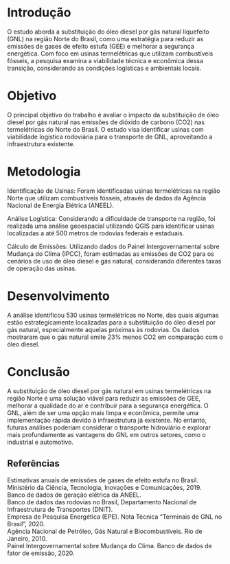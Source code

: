 # Introdução
O estudo aborda a substituição do óleo diesel por gás natural liquefeito (GNL) na região Norte do Brasil, como uma estratégia para reduzir as emissões de gases de efeito estufa (GEE) e melhorar a segurança energética. Com foco em usinas termelétricas que utilizam combustíveis fósseis, a pesquisa examina a viabilidade técnica e econômica dessa transição, considerando as condições logísticas e ambientais locais.

# Objetivo
O principal objetivo do trabalho é avaliar o impacto da substituição de óleo diesel por gás natural nas emissões de dióxido de carbono (CO2) nas termelétricas do Norte do Brasil. O estudo visa identificar usinas com viabilidade logística rodoviária para o transporte de GNL, aproveitando a infraestrutura existente.

# Metodologia
Identificação de Usinas: Foram identificadas usinas termelétricas na região Norte que utilizam combustíveis fósseis, através de dados da Agência Nacional de Energia Elétrica (ANEEL).

Análise Logística: Considerando a dificuldade de transporte na região, foi realizada uma análise geoespacial utilizando QGIS para identificar usinas localizadas a até 500 metros de rodovias federais e estaduais.

Cálculo de Emissões: Utilizando dados do Painel Intergovernamental sobre Mudança do Clima (IPCC), foram estimadas as emissões de CO2 para os cenários de uso de óleo diesel e gás natural, considerando diferentes taxas de operação das usinas.

# Desenvolvimento
A análise identificou 530 usinas termelétricas no Norte, das quais algumas estão estrategicamente localizadas para a substituição do óleo diesel por gás natural, especialmente aquelas próximas às rodovias. Os dados mostraram que o gás natural emite 23% menos CO2 em comparação com o óleo diesel.

# Conclusão
A substituição de óleo diesel por gás natural em usinas termelétricas na região Norte é uma solução viável para reduzir as emissões de GEE, melhorar a qualidade do ar e contribuir para a segurança energética. O GNL, além de ser uma opção mais limpa e econômica, permite uma implementação rápida devido à infraestrutura já existente. No entanto, futuras análises poderiam considerar o transporte hidroviário e explorar mais profundamente as vantagens do GNL em outros setores, como o industrial e automotivo.

## Referências
Estimativas anuais de emissões de gases de efeito estufa no Brasil. Ministério da Ciência, Tecnologia, Inovações e Comunicações, 2019.<br>
Banco de dados de geração elétrica da ANEEL.<br>
Banco de dados das rodovias no Brasil, Departamento Nacional de Infraestrutura de Transportes (DNIT).<br>
Empresa de Pesquisa Energética (EPE). Nota Técnica “Terminais de GNL no Brasil”, 2020.<br>
Agência Nacional de Petróleo, Gás Natural e Biocombustíveis. Rio de Janeiro, 2010.<br>
Painel Intergovernamental sobre Mudança do Clima. Banco de dados de fator de emissão, 2020.
